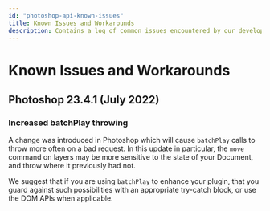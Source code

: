 ```yaml
---
id: "photoshop-api-known-issues"
title: Known Issues and Workarounds
description: Contains a log of common issues encountered by our developer community, and potential solutions or workarounds to resolve them.
---
```

# Known Issues and Workarounds
## Photoshop 23.4.1 (July 2022)
### Increased batchPlay throwing
A change was introduced in Photoshop which will cause `batchPlay` calls to throw more often on a bad request. In this update in particular, the `move` command on layers may be more sensitive to the state of your Document, and throw where it previously had not.

We suggest that if you are using `batchPlay` to enhance your plugin, that you guard against such possibilities with an appropriate try-catch block, or use the DOM APIs when applicable.

